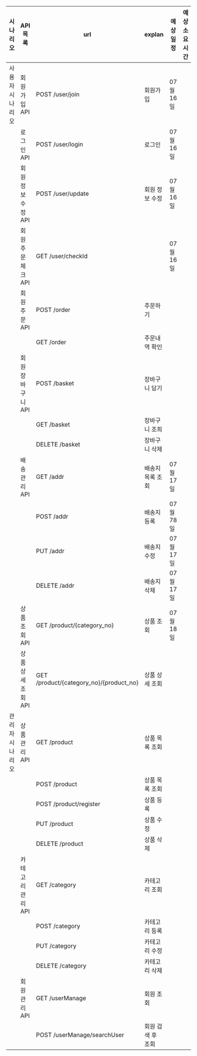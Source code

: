 |시나리오|API 목록|url|explan|예상일정|예상소요시간|개발일정|개발시간|링크|
|-----|------|---|---|----|----|----|----|----|
|사용자 시나리오|회원가입 API|POST /user/join|회원가입|07월 16일|
||로그인 API|POST /user/login|로그인|07월 16일|
||회원정보수정 API|POST /user/update|회원 정보 수정|07월 16일|
||회원주문체크 API|GET /user/checkId||07월 16일|
||회원 주문 API|POST /order|주문하기||
|||GET /order|주문내역 확인||
||회원 장바구니 API|POST /basket|장바구니 담기||
|||GET /basket|장바구니 조희||
|||DELETE /basket|장바구니 삭제||
||배송 관리 API|GET /addr|배송지 목록 조회|07월 17일|
|||POST /addr|배송지 등록|07월 78일|
|||PUT /addr|배송지 수정|07월 17일|
|||DELETE /addr|배송지 삭제|07월 17일|
||상품 조회 API|GET /product/{category_no}|상품 조회|07월 18일|
||상품 상세 조회 API|GET /product/{category_no}/{product_no}|상품 상세 조회||
|관리자 시나리오|상품관리 API|GET /product|상품 목록 조회||
|||POST /product|상품 목록 조회||
|||POST /product/register|상품 등록||
|||PUT /product|상품 수정||
|||DELETE /product|상품 삭제||
||카테고리 관리 API|GET /category|카테고리 조회||
|||POST /category|카테고리 등록||
|||PUT /category|카테고리 수정||
|||DELETE /category|카테고리 삭제||
||회원 관리 API|GET /userManage|회원 조회||
|||POST /userManage/searchUser|회원 검색 후 조회||
